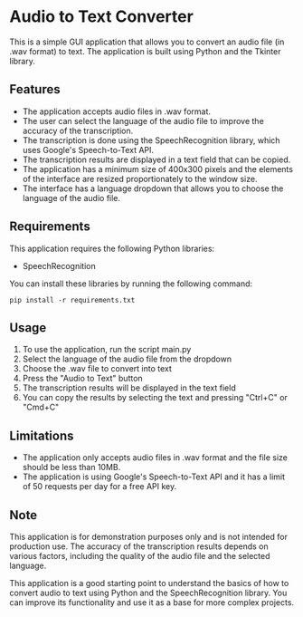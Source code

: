 # Audio to Text Converter
This is a simple GUI application that allows you to convert an audio file (in .wav format) to text. The application is built using Python and the Tkinter library.

## Features
* The application accepts audio files in .wav format.
* The user can select the language of the audio file to improve the accuracy of the transcription.
* The transcription is done using the SpeechRecognition library, which uses Google's Speech-to-Text API.
* The transcription results are displayed in a text field that can be copied.
* The application has a minimum size of 400x300 pixels and the elements of the interface are resized proportionately to the window size.
* The interface has a language dropdown that allows you to choose the language of the audio file.
## Requirements
This application requires the following Python libraries:

* SpeechRecognition

You can install these libraries by running the following command:

```pip install -r requirements.txt ```
## Usage
1. To use the application, run the script main.py
2. Select the language of the audio file from the dropdown
3. Choose the .wav file to convert into text
4. Press the "Audio to Text" button
5. The transcription results will be displayed in the text field
6. You can copy the results by selecting the text and pressing "Ctrl+C" or "Cmd+C"
## Limitations
* The application only accepts audio files in .wav format and the file size should be less than 10MB.
* The application is using Google's Speech-to-Text API and it has a limit of 50 requests per day for a free API key.
## Note
This application is for demonstration purposes only and is not intended for production use. The accuracy of the transcription results depends on various factors, including the quality of the audio file and the selected language.

This application is a good starting point to understand the basics of how to convert audio to text using Python and the SpeechRecognition library. You can improve its functionality and use it as a base for more complex projects.
